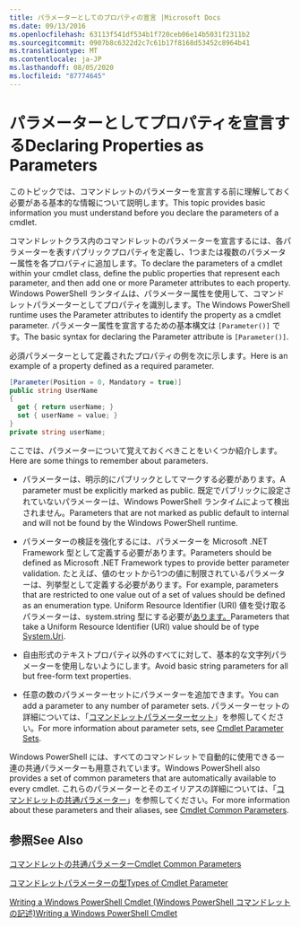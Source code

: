 ```yaml
---
title: パラメーターとしてのプロパティの宣言 |Microsoft Docs
ms.date: 09/13/2016
ms.openlocfilehash: 63113f541df534b1f720ceb06e14b5031f2311b2
ms.sourcegitcommit: 0907b8c6322d2c7c61b17f8168d53452c8964b41
ms.translationtype: MT
ms.contentlocale: ja-JP
ms.lasthandoff: 08/05/2020
ms.locfileid: "87774645"
---
```

# <a name="declaring-properties-as-parameters"></a><span data-ttu-id="42b95-102">パラメーターとしてプロパティを宣言する</span><span class="sxs-lookup"><span data-stu-id="42b95-102">Declaring Properties as Parameters</span></span>

<span data-ttu-id="42b95-103">このトピックでは、コマンドレットのパラメーターを宣言する前に理解しておく必要がある基本的な情報について説明します。</span><span class="sxs-lookup"><span data-stu-id="42b95-103">This topic provides basic information you must understand before you declare the parameters of a cmdlet.</span></span>

<span data-ttu-id="42b95-104">コマンドレットクラス内のコマンドレットのパラメーターを宣言するには、各パラメーターを表すパブリックプロパティを定義し、1つまたは複数のパラメーター属性を各プロパティに追加します。</span><span class="sxs-lookup"><span data-stu-id="42b95-104">To declare the parameters of a cmdlet within your cmdlet class, define the public properties that represent each parameter, and then add one or more Parameter attributes to each property.</span></span> <span data-ttu-id="42b95-105">Windows PowerShell ランタイムは、パラメーター属性を使用して、コマンドレットパラメーターとしてプロパティを識別します。</span><span class="sxs-lookup"><span data-stu-id="42b95-105">The Windows PowerShell runtime uses the Parameter attributes to identify the property as a cmdlet parameter.</span></span> <span data-ttu-id="42b95-106">パラメーター属性を宣言するための基本構文は `[Parameter()]` です。</span><span class="sxs-lookup"><span data-stu-id="42b95-106">The basic syntax for declaring the Parameter attribute is `[Parameter()]`.</span></span>

<span data-ttu-id="42b95-107">必須パラメーターとして定義されたプロパティの例を次に示します。</span><span class="sxs-lookup"><span data-stu-id="42b95-107">Here is an example of a property defined as a required parameter.</span></span>

```csharp
[Parameter(Position = 0, Mandatory = true)]
public string UserName
{
  get { return userName; }
  set { userName = value; }
}
private string userName;
```

<span data-ttu-id="42b95-108">ここでは、パラメーターについて覚えておくべきことをいくつか紹介します。</span><span class="sxs-lookup"><span data-stu-id="42b95-108">Here are some things to remember about parameters.</span></span>

- <span data-ttu-id="42b95-109">パラメーターは、明示的にパブリックとしてマークする必要があります。</span><span class="sxs-lookup"><span data-stu-id="42b95-109">A parameter must be explicitly marked as public.</span></span> <span data-ttu-id="42b95-110">既定でパブリックに設定されていないパラメーターは、Windows PowerShell ランタイムによって検出されません。</span><span class="sxs-lookup"><span data-stu-id="42b95-110">Parameters that are not marked as public default to internal and will not be found by the Windows PowerShell runtime.</span></span>

- <span data-ttu-id="42b95-111">パラメーターの検証を強化するには、パラメーターを Microsoft .NET Framework 型として定義する必要があります。</span><span class="sxs-lookup"><span data-stu-id="42b95-111">Parameters should be defined as Microsoft .NET Framework types to provide better parameter validation.</span></span> <span data-ttu-id="42b95-112">たとえば、値のセットから1つの値に制限されているパラメーターは、列挙型として定義する必要があります。</span><span class="sxs-lookup"><span data-stu-id="42b95-112">For example, parameters that are restricted to one value out of a set of values should be defined as an enumeration type.</span></span> <span data-ttu-id="42b95-113">Uniform Resource Identifier (URI) 値を受け取るパラメーターは、system.string 型にする必要が[あります。](/dotnet/api/System.Uri)</span><span class="sxs-lookup"><span data-stu-id="42b95-113">Parameters that take a Uniform Resource Identifier (URI) value should be of type [System.Uri](/dotnet/api/System.Uri).</span></span>

- <span data-ttu-id="42b95-114">自由形式のテキストプロパティ以外のすべてに対して、基本的な文字列パラメーターを使用しないようにします。</span><span class="sxs-lookup"><span data-stu-id="42b95-114">Avoid basic string parameters for all but free-form text properties.</span></span>

- <span data-ttu-id="42b95-115">任意の数のパラメーターセットにパラメーターを追加できます。</span><span class="sxs-lookup"><span data-stu-id="42b95-115">You can add a parameter to any number of parameter sets.</span></span> <span data-ttu-id="42b95-116">パラメーターセットの詳細については、「[コマンドレットパラメーターセット](./cmdlet-parameter-sets.md)」を参照してください。</span><span class="sxs-lookup"><span data-stu-id="42b95-116">For more information about parameter sets, see [Cmdlet Parameter Sets](./cmdlet-parameter-sets.md).</span></span>

<span data-ttu-id="42b95-117">Windows PowerShell には、すべてのコマンドレットで自動的に使用できる一連の共通パラメーターも用意されています。</span><span class="sxs-lookup"><span data-stu-id="42b95-117">Windows PowerShell also provides a set of common parameters that are automatically available to every cmdlet.</span></span> <span data-ttu-id="42b95-118">これらのパラメーターとそのエイリアスの詳細については、「[コマンドレットの共通パラメーター](./common-parameter-names.md)」を参照してください。</span><span class="sxs-lookup"><span data-stu-id="42b95-118">For more information about these parameters and their aliases, see [Cmdlet Common Parameters](./common-parameter-names.md).</span></span>

## <a name="see-also"></a><span data-ttu-id="42b95-119">参照</span><span class="sxs-lookup"><span data-stu-id="42b95-119">See Also</span></span>

[<span data-ttu-id="42b95-120">コマンドレットの共通パラメーター</span><span class="sxs-lookup"><span data-stu-id="42b95-120">Cmdlet Common Parameters</span></span>](./common-parameter-names.md)

[<span data-ttu-id="42b95-121">コマンドレットパラメーターの型</span><span class="sxs-lookup"><span data-stu-id="42b95-121">Types of Cmdlet Parameter</span></span>](./types-of-cmdlet-parameters.md)

[<span data-ttu-id="42b95-122">Writing a Windows PowerShell Cmdlet (Windows PowerShell コマンドレットの記述)</span><span class="sxs-lookup"><span data-stu-id="42b95-122">Writing a Windows PowerShell Cmdlet</span></span>](./writing-a-windows-powershell-cmdlet.md)
